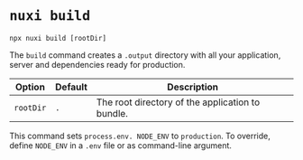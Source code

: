 # `nuxi build`

```{bash}
npx nuxi build [rootDir]
```

The `build` command creates a `.output` directory with all your application, server and dependencies ready for production.

Option        | Default          | Description
-------------------------|-----------------|------------------
`rootDir` | `.` | The root directory of the application to bundle.

This command sets `process.env. NODE_ENV` to `production`. To override, define `NODE_ENV` in a `.env` file or as command-line argument.
